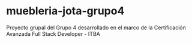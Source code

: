 # muebleria-jota-grupo4
Proyecto grupal del Grupo 4 desarrollado en el marco de la Certificación Avanzada Full Stack Developer - ITBA
